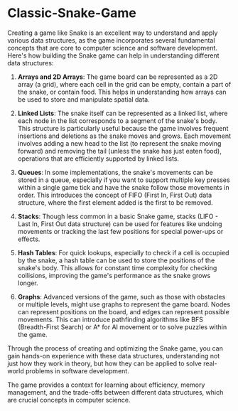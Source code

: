 # Classic-Snake-Game

Creating a game like Snake is an excellent way to understand and apply various data structures, as the game incorporates several fundamental concepts that are core to computer science and software development. Here's how building the Snake game can help in understanding different data structures:

1. **Arrays and 2D Arrays**: The game board can be represented as a 2D array (a grid), where each cell in the grid can be empty, contain a part of the snake, or contain food. This helps in understanding how arrays can be used to store and manipulate spatial data.

2. **Linked Lists**: The snake itself can be represented as a linked list, where each node in the list corresponds to a segment of the snake's body. This structure is particularly useful because the game involves frequent insertions and deletions as the snake moves and grows. Each movement involves adding a new head to the list (to represent the snake moving forward) and removing the tail (unless the snake has just eaten food), operations that are efficiently supported by linked lists.

3. **Queues**: In some implementations, the snake's movements can be stored in a queue, especially if you want to support multiple key presses within a single game tick and have the snake follow those movements in order. This introduces the concept of FIFO (First In, First Out) data structure, where the first element added is the first to be removed.

4. **Stacks**: Though less common in a basic Snake game, stacks (LIFO - Last In, First Out data structure) can be used for features like undoing movements or tracking the last few positions for special power-ups or effects.

5. **Hash Tables**: For quick lookups, especially to check if a cell is occupied by the snake, a hash table can be used to store the positions of the snake's body. This allows for constant time complexity for checking collisions, improving the game's performance as the snake grows longer.

6. **Graphs**: Advanced versions of the game, such as those with obstacles or multiple levels, might use graphs to represent the game board. Nodes can represent positions on the board, and edges can represent possible movements. This can introduce pathfinding algorithms like BFS (Breadth-First Search) or A* for AI movement or to solve puzzles within the game.

Through the process of creating and optimizing the Snake game, you can gain hands-on experience with these data structures, understanding not just how they work in theory, but how they can be applied to solve real-world problems in software development. 

The game provides a context for learning about efficiency, memory management, and the trade-offs between different data structures, which are crucial concepts in computer science.
